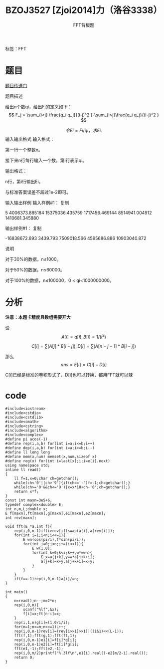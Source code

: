 ﻿---
title: BZOJ3527  [Zjoi2014]力（洛谷3338）
subtitle: "FFT背板题"
tags: 
 - FFT
 - 数论
grammar_cjkRuby: true
catalog: true
layout:  post
header-img: "img/header/P3.jpg"
preview-img: "/img/preview/P3.jpg"
---

标签：FFT

# 题目

[题目传送门](https://www.luogu.org/problemnew/show/P3338)


题目描述

给出n个数qi，给出Fj的定义如下： 
$$ F_j = \sum_{i<j} \frac{q_i q_j}{(i-j)^2 }-\sum_{i>j}\frac{q_i q_j}{(i-j)^2 } $$

$$令Ei=Fi/qi，求Ei.$$
输入输出格式
输入格式：

第一行一个整数n。

接下来n行每行输入一个数，第i行表示qi。

输出格式：

n行，第i行输出Ei。

与标准答案误差不超过1e-2即可。

输入输出样例
输入样例#1： 复制

5
4006373.885184
15375036.435759
1717456.469144
8514941.004912
1410681.345880

输出样例#1： 复制

-16838672.693
3439.793
7509018.566
4595686.886
10903040.872

说明

对于30%的数据，n≤1000。

对于50%的数据，n≤60000。

对于100%的数据，n≤100000，0 < qi<1000000000。

# 分析

**注意：本题卡精度且数组需要开大**

设$$A[i]=q[i],B[i]=1/(i^2)$$

$$C[i]=\sum(A[j]*B[i-j]),D[i]=\sum(A[n-j-1]*B[i-j])$$

那么$$ans=E[i]=C[i]-D[i]$$

C[i]已经是标准的卷积形式了，D[i]也可以转换，都用FFT就可以辣

# code

```
#include<iostream>
#include<cstdio>
#include<cstdlib>
#include<cmath>
#include<cstring>
#include<algorithm>
#include<complex>
#define pi acos(-1)
#define rep(i,a,b) for(int i=a;i<=b;i++)
#define dep(i,a,b) for(int i=a;i>=b;i--)
#define ll long long
#define mem(x,num) memset(x,num,sizeof x)
#define reg(x) for(int i=last[x];i;i=e[i].next)
using namespace std;
inline ll read()
{
	ll f=1,x=0;char ch=getchar();
	while(ch<'0'||ch>'9'){if(ch=='-')f=-1;ch=getchar();}
	while(ch>='0'&&ch<='9'){x=x*10+ch-'0';ch=getchar();}
	return x*f;
}
const int maxn=3e5+6;
typedef complex<double> E;
int n,m,L;double x;
E f[maxn],ft[maxn],g[maxn],e1[maxn],e2[maxn];
int rev[maxn];

void fft(E *a,int f){
	rep(i,0,n-1)if(i>rev[i])swap(a[i],a[rev[i]]);
	for(int i=1;i<n;i<<=1){
		E wn(cos(pi/i),f*sin(pi/i));
		for(int j=0;j<n;j+=(i<<1)){
			E w(1,0);
			for(int k=0;k<i;k++,w*=wn){
				E x=a[j+k],y=w*a[j+k+i];
				a[j+k]=x+y,a[j+k+i]=x-y;
			}
		}
	}
	if(f==-1)rep(i,0,n-1)a[i]/=n;
}

int main()
{
	n=read();n--;m=2*n;
	rep(i,0,n){
		scanf("%lf",&x);
		f[i]=x;ft[n-i]=x;
	}
	rep(i,1,n)g[i]=(1.0/i/i);
	for(n=1;n<=m;n<<=1)L++;
	rep(i,0,n-1)rev[i]=(rev[i>>1]>>1)|((i&1)<<(L-1));
	fft(f,1);fft(g,1);fft(ft,1);
	rep(i,0,n-1)e1[i]=f[i]*g[i];
	rep(i,0,n-1)e2[i]=ft[i]*g[i];
	fft(e1,-1);fft(e2,-1);
	rep(i,0,m/2)printf("%.3lf\n",e1[i].real()-e2[m/2-i].real());
	return 0;
}
		

```

